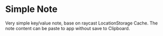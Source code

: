 # Simple Note

Very simple key/value note, base on raycast LocationStorage Cache. The note content can be paste to app without save to Clipboard.